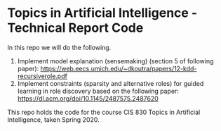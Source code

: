 # Topics in Artificial Intelligence - Technical Report Code

In this repo we will do the following.
1. Implement model explanation (sensemaking) (section 5 of following paper): https://web.eecs.umich.edu/~dkoutra/papers/12-kdd-recursiverole.pdf
2. Implement constraints (sparsity and alternative roles) for guided learning in role discovery based on the following paper: https://dl.acm.org/doi/10.1145/2487575.2487620


This repo holds the code for the course CIS 830 Topics in Artificial Intelligence, taken Spring 2020. 
    
